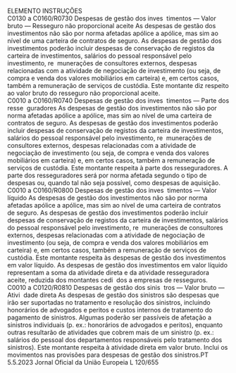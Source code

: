  
ELEMENTO  INSTRUÇÕES  
C0130 a 
C0160/R0730  Despesas de gestão dos inves ­
timentos — Valor bruto — 
Resseguro não proporcional 
aceite  As despesas de gestão dos investimentos não são por norma afetadas apólice a 
apólice, mas sim ao nível de uma carteira de contratos de seguro. As despesas de 
gestão dos investimentos poderão incluir despesas de conservação de registos da 
carteira de investimentos, salários do pessoal responsável pelo investimento, re ­
munerações de consultores externos, despesas relacionadas com a atividade de 
negociação de investimento (ou seja, de compra e venda dos valores mobiliários 
em carteira) e, em certos casos, também a remuneração de serviços de custódia. 
Este montante diz respeito ao valor bruto do resseguro não proporcional aceite.  
C0010 a 
C0160/R0740  Despesas de gestão dos inves ­
timentos — Parte dos resse ­
guradores  As despesas de gestão dos investimentos não são por norma afetadas apólice a 
apólice, mas sim ao nível de uma carteira de contratos de seguro. As despesas de 
gestão dos investimentos poderão incluir despesas de conservação de registos da 
carteira de investimentos, salários do pessoal responsável pelo investimento, re ­
munerações de consultores externos, despesas relacionadas com a atividade de 
negociação de investimento (ou seja, de compra e venda dos valores mobiliários 
em carteira) e, em certos casos, também a remuneração de serviços de custódia. 
Este montante respeita à parte dos resseguradores. 
A parte dos resseguradores será por norma afetada segundo o tipo de despesas ou, 
quando tal não seja possível, como despesas de aquisição.  
C0010 a 
C0160/R0800  Despesas de gestão dos inves ­
timentos — Valor líquido  As despesas de gestão dos investimentos não são por norma afetadas apólice a 
apólice, mas sim ao nível de uma carteira de contratos de seguro. As despesas de 
gestão dos investimentos poderão incluir despesas de conservação de registos da 
carteira de investimentos, salários do pessoal responsável pelo investimento, re ­
munerações de consultores externos, despesas relacionadas com a atividade de 
negociação de investimento (ou seja, de compra e venda dos valores mobiliários 
em carteira) e, em certos casos, também a remuneração de serviços de custódia. 
Este montante respeita às despesas de gestão dos investimentos em valor líquido. 
As despesas de gestão dos investimentos em valor líquido representam a soma da 
atividade direta e da atividade resseguradora aceite, reduzida dos montantes cedi ­
dos a empresas de resseguros.  
C0010 a 
C0120/R0810  Despesas de gestão dos sinis ­
tros — Valor bruto — Ativi ­
dade direta  As despesas de gestão dos sinistros são despesas que irão ser suportadas no 
tratamento e resolução dos sinistros, incluindo honorários de advogados e peritos 
e custos internos de tratamento do pagamento de sinistros. Algumas poderão ser 
passíveis de afetação a sinistros individuais (p. ex.: honorários de advogados e 
peritos), enquanto outras resultarão de atividades que cobrem mais de um sinistro 
(p. ex.: salários do pessoal dos departamentos responsáveis pelo tratamento dos 
sinistros). 
Este montante respeita à atividade direta em valor bruto. 
Inclui os movimentos nas provisões para despesas de gestão dos sinistros.PT  5.5.2023 Jornal Oficial da União Europeia L 120/655